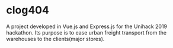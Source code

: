 # clog404
A project developed in Vue.js and Express.js for the Unihack 2019 hackathon. Its purpose is to ease urban freight transport from the warehouses to the clients(major stores).
